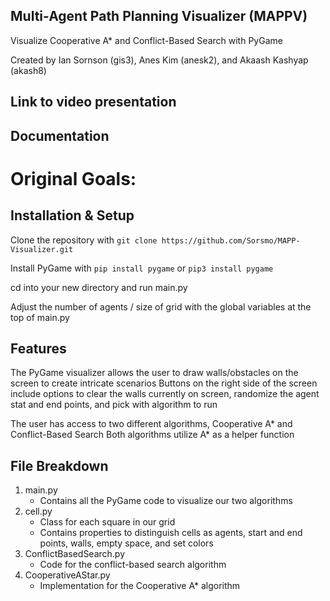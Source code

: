## Multi-Agent Path Planning Visualizer (MAPPV)
Visualize Cooperative A* and Conflict-Based Search with PyGame

Created by Ian Sornson (gis3), Anes Kim (anesk2), and Akaash Kashyap (akash8)

## Link to video presentation

## Documentation

# Original Goals:

## Installation & Setup

Clone the repository with `git clone https://github.com/Sorsmo/MAPP-Visualizer.git`

Install PyGame with `pip install pygame` or `pip3 install pygame`

cd into your new directory and run main.py 

Adjust the number of agents / size of grid with the global variables at the top of main.py

## Features

The PyGame visualizer allows the user to draw walls/obstacles on the screen to create intricate scenarios
Buttons on the right side of the screen include options to clear the walls currently on screen, randomize the agent stat and end points, and pick with algorithm to run

The user has access to two different algorithms, Cooperative A* and Conflict-Based Search
Both algorithms utilize A* as a helper function

## File Breakdown

1. main.py
    - Contains all the PyGame code to visualize our two algorithms
2. cell.py
    - Class for each square in our grid
    - Contains properties to distinguish cells as agents, start and end points, walls, empty space, and set colors
3. ConflictBasedSearch.py
    - Code for the conflict-based search algorithm
4. CooperativeAStar.py
    - Implementation for the Cooperative A* algorithm
